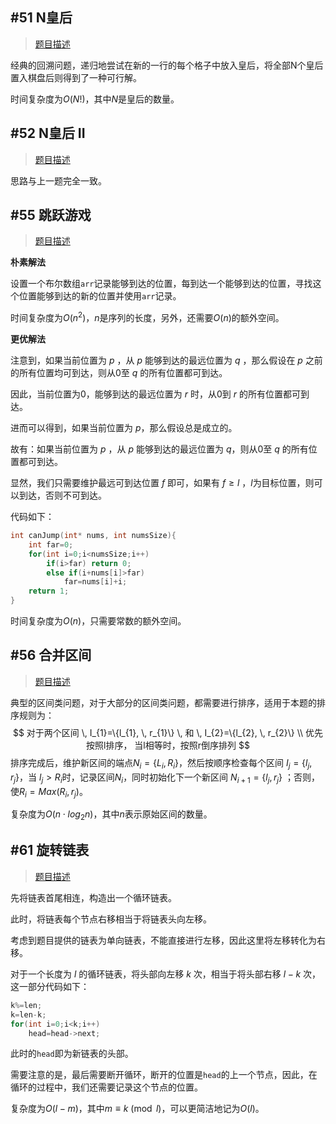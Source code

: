 ## #51 N皇后

> [题目描述](https://leetcode.cn/problems/n-queens/)

经典的回溯问题，递归地尝试在新的一行的每个格子中放入皇后，将全部N个皇后置入棋盘后则得到了一种可行解。

时间复杂度为$O(N!)$，其中$N$是皇后的数量。



## #52 N皇后 II 

> [题目描述](https://leetcode.cn/problems/n-queens-ii/)

思路与上一题完全一致。



## #55 跳跃游戏

> [题目描述](https://leetcode.cn/problems/jump-game/)

**朴素解法**

设置一个布尔数组`arr`记录能够到达的位置，每到达一个能够到达的位置，寻找这个位置能够到达的新的位置并使用`arr`记录。

时间复杂度为$O(n^{2})$，$n$是序列的长度，另外，还需要$O(n)$的额外空间。

**更优解法**

注意到，如果当前位置为 $p$ ，从 $p$ 能够到达的最远位置为 $q$ ，那么假设在 $p$ 之前的所有位置均可到达，则从0至 $q$ 的所有位置都可到达。

因此，当前位置为0，能够到达的最远位置为 $r$ 时，从0到 $r$ 的所有位置都可到达。

进而可以得到，如果当前位置为 $p$，那么假设总是成立的。

故有：如果当前位置为 $p$ ，从 $p$ 能够到达的最远位置为 $q$，则从0至 $q$ 的所有位置都可到达。

显然，我们只需要维护最远可到达位置 $f$ 即可，如果有 $f \ge l$ ，$l$为目标位置，则可以到达，否则不可到达。

代码如下：

```c
int canJump(int* nums, int numsSize){
    int far=0;
    for(int i=0;i<numsSize;i++)
        if(i>far) return 0;
        else if(i+nums[i]>far)
            far=nums[i]+i;
    return 1;
}
```

时间复杂度为$O(n)$，只需要常数的额外空间。



## #56 合并区间

> [题目描述](https://leetcode.cn/problems/merge-intervals/)

典型的区间类问题，对于大部分的区间类问题，都需要进行排序，适用于本题的排序规则为：
$$
对于两个区间 \, I_{1}=\{l_{1}, \, r_{1}\} \, 和 \, I_{2}=\{l_{2}, \, r_{2}\} \\
优先按照l排序， 当l相等时，按照r倒序排列
$$
排序完成后，维护新区间的端点$N_{i}=\{ L_{i}, \, R_{i} \}$，然后按顺序检查每个区间 $I_{j} = \{ l_{j}, \, r_{j} \}$，当 $l_{j}>R_{i}$时，记录区间$N_{i}$，同时初始化下一个新区间 $N_{i+1} = \{ l_{j}, \, r_{j} \}$ ；否则，使$R_{i}=Max(R_{i}, \, r_{j})$。

复杂度为$O(n \cdot log_{2}n)$，其中$n$表示原始区间的数量。



## #61 旋转链表

> [题目描述](https://leetcode.cn/problems/rotate-list/)

先将链表首尾相连，构造出一个循环链表。

此时，将链表每个节点右移相当于将链表头向左移。

考虑到题目提供的链表为单向链表，不能直接进行左移，因此这里将左移转化为右移。

对于一个长度为 $l$ 的循环链表，将头部向左移 $k$ 次，相当于将头部右移 $l-k$ 次，这一部分代码如下：

```cpp
k%=len;
k=len-k;
for(int i=0;i<k;i++)
    head=head->next;
```

此时的`head`即为新链表的头部。

需要注意的是，最后需要断开循环，断开的位置是`head`的上一个节点，因此，在循环的过程中，我们还需要记录这个节点的位置。

复杂度为$O(l-m)$，其中$m \equiv k \pmod l$，可以更简洁地记为$O(l)$。

